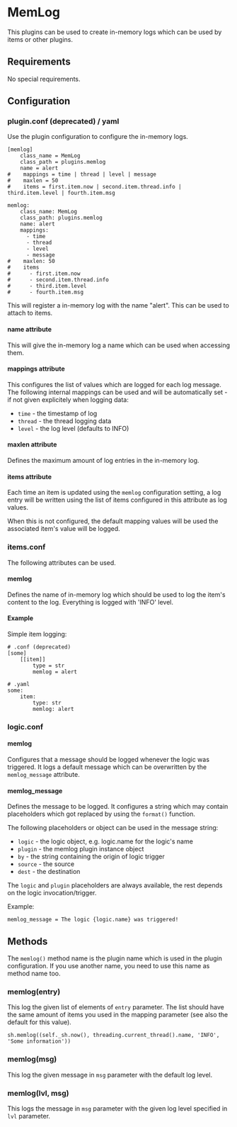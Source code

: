 # MemLog

This plugins can be used to create in-memory logs which can be used by items or other
plugins.

## Requirements

No special requirements.

## Configuration

### plugin.conf (deprecated) / yaml

Use the plugin configuration to configure the in-memory logs.

```
[memlog]
    class_name = MemLog
    class_path = plugins.memlog
    name = alert
#    mappings = time | thread | level | message
#    maxlen = 50
#    items = first.item.now | second.item.thread.info | third.item.level | fourth.item.msg
```

```
memlog:
    class_name: MemLog
    class_path: plugins.memlog
    name: alert
    mappings:
      - time
      - thread
      - level
      - message
#    maxlen: 50
#    items
#      - first.item.now
#      - second.item.thread.info
#      - third.item.level
#      - fourth.item.msg
```

This will register a in-memory log with the name "alert". This can be used to attach 
to items.

#### name attribute

This will give the in-memory log a name which can be used when accessing them.

#### mappings attribute

This configures the list of values which are logged for each log message. The following
internal mappings can be used and will be automatically set - if not given explicitely
when logging data:
* `time` - the timestamp of log
* `thread` - the thread logging data
* `level` - the log level (defaults to INFO)

#### maxlen attribute

Defines the maximum amount of log entries in the in-memory log.

#### items attribute

Each time an item is updated using the `memlog` configuration setting, a log entry will
be written using the list of items configured in this attribute as log values.

When this is not configured, the default mapping values will be used the associated
item's value will be logged.

### items.conf

The following attributes can be used.

#### memlog

Defines the name of in-memory log which should be used to log the item's content to
the log. Everything is logged with 'INFO' level.

#### Example

Simple item logging:

```
# .conf (deprecated)
[some]
    [[item]]
        type = str
        memlog = alert
```

```
# .yaml
some:
    item:
        type: str
        memlog: alert
```

### logic.conf

#### memlog

Configures that a message should be logged whenever the logic was triggered. It logs a
default message which can be overwritten by the `memlog_message` attribute.

#### memlog_message

Defines the message to be logged. It configures a string which may contain placeholders
which got replaced by using the `format()` function.

The following placeholders or object can be used in the message string:
* `logic` - the logic object, e.g. logic.name for the logic's name
* `plugin` - the memlog plugin instance object
* `by` - the string containing the origin of logic trigger
* `source` - the source
* `dest` - the destination

The `logic` and `plugin` placeholders are always available, the rest depends on the
logic invocation/trigger.

Example:

```
memlog_message = The logic {logic.name} was triggered!
```

## Methods

The `memlog()` method name is the plugin name which is used in the plugin configuration.
If you use another name, you need to use this name as method name too.

### memlog(entry)
This log the given list of elements of `entry` parameter. The list should have the same amount
of items you used in the mapping parameter (see also the default for this value).

`sh.memlog((self._sh.now(), threading.current_thread().name, 'INFO', 'Some information'))`

### memlog(msg)

This log the given message in `msg` parameter with the default log level.

### memlog(lvl, msg)

This logs the message in `msg` parameter with the given log level specified in `lvl`
parameter.

